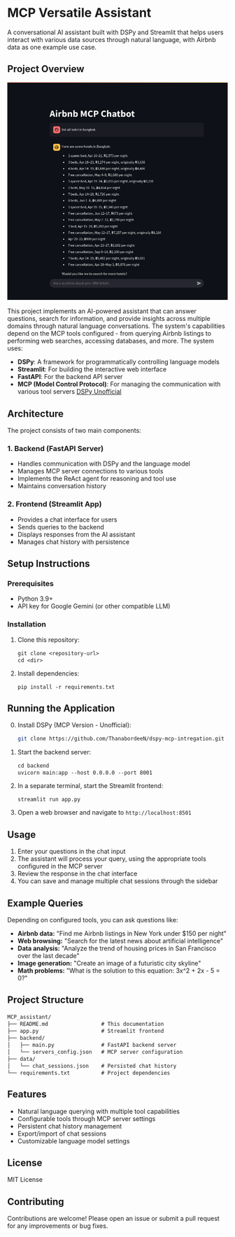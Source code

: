# MCP Versatile Assistant

A conversational AI assistant built with DSPy and Streamlit that helps users interact with various data sources through natural language, with Airbnb data as one example use case.

## Project Overview

![MCP Assistant](https://raw.githubusercontent.com/ThanabordeeN/DSPy_MCP_Airbnb_Chat/main/image/app.png)

This project implements an AI-powered assistant that can answer questions, search for information, and provide insights across multiple domains through natural language conversations. The system's capabilities depend on the MCP tools configured - from querying Airbnb listings to performing web searches, accessing databases, and more. The system uses:

- **DSPy**: A framework for programmatically controlling language models
- **Streamlit**: For building the interactive web interface
- **FastAPI**: For the backend API server
- **MCP (Model Control Protocol)**: For managing the communication with various tool servers [DSPy Unofficial](https://github.com/ThanabordeeN/dspy-mcp-intregation.git)

## Architecture

The project consists of two main components:

### 1. Backend (FastAPI Server)
- Handles communication with DSPy and the language model
- Manages MCP server connections to various tools
- Implements the ReAct agent for reasoning and tool use
- Maintains conversation history

### 2. Frontend (Streamlit App)
- Provides a chat interface for users
- Sends queries to the backend
- Displays responses from the AI assistant
- Manages chat history with persistence

## Setup Instructions

### Prerequisites
- Python 3.9+
- API key for Google Gemini (or other compatible LLM)

### Installation

1. Clone this repository:
   ```
   git clone <repository-url>
   cd <dir>
   ```

2. Install dependencies:
   ```
   pip install -r requirements.txt
   ```

## Running the Application
0. Install DSPy (MCP Version - Unofficial):
   ```bash
   git clone https://github.com/ThanabordeeN/dspy-mcp-intregation.git && cd dspy-mcp-intregation && pip install .
   ```

1. Start the backend server:
   ```
   cd backend
   uvicorn main:app --host 0.0.0.0 --port 8001
   ```

2. In a separate terminal, start the Streamlit frontend:
   ```
   streamlit run app.py
   ```

3. Open a web browser and navigate to `http://localhost:8501`

## Usage

1. Enter your questions in the chat input
2. The assistant will process your query, using the appropriate tools configured in the MCP server
3. Review the response in the chat interface
4. You can save and manage multiple chat sessions through the sidebar

## Example Queries

Depending on configured tools, you can ask questions like:

- **Airbnb data:** "Find me Airbnb listings in New York under $150 per night"
- **Web browsing:** "Search for the latest news about artificial intelligence"
- **Data analysis:** "Analyze the trend of housing prices in San Francisco over the last decade"
- **Image generation:** "Create an image of a futuristic city skyline"
- **Math problems:** "What is the solution to this equation: 3x^2 + 2x - 5 = 0?"

## Project Structure

```
MCP_assistant/
├── README.md                 # This documentation
├── app.py                    # Streamlit frontend
├── backend/
│   ├── main.py               # FastAPI backend server
│   └── servers_config.json   # MCP server configuration
├── data/
│   └── chat_sessions.json    # Persisted chat history
└── requirements.txt          # Project dependencies
```

## Features

- Natural language querying with multiple tool capabilities
- Configurable tools through MCP server settings
- Persistent chat history management
- Export/import of chat sessions
- Customizable language model settings

## License

MIT License

## Contributing

Contributions are welcome! Please open an issue or submit a pull request for any improvements or bug fixes.
